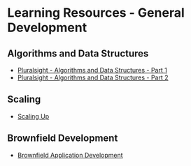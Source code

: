 # Learning Resources - General Development

## Algorithms and Data Structures

- [Pluralsight - Algorithms and Data Structures - Part 1](http://app.pluralsight.com/courses/ads=part1)
- [Pluralsight - Algorithms and Data Structures - Part 2](http://app.pluralsight.com/courses/ads2)


## Scaling

- [Scaling Up](https://app.pluralsight.com/courses/scaling-up-lindvall)


## Brownfield Development

- [Brownfield Application Development](http://app.pluralsight.com/courses/brownfield)

